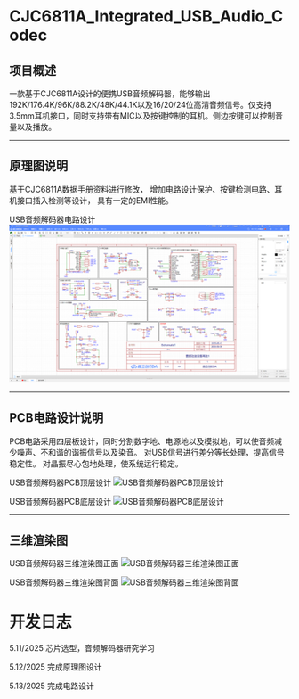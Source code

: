 # CJC6811A_Integrated_USB_Audio_Codec

## 项目概述
一款基于CJC6811A设计的便携USB音频解码器，能够输出192K/176.4K/96K/88.2K/48K/44.1K以及16/20/24位高清音频信号。仅支持3.5mm耳机接口，同时支持带有MIC以及按键控制的耳机。侧边按键可以控制音量以及播放。

---

## 原理图说明

基于CJC6811A数据手册资料进行修改，
增加电路设计保护、按键检测电路、耳机接口插入检测等设计，
具有一定的EMI性能。

USB音频解码器电路设计
![USB音频解码器电路设计](/Picture/USB音频解码器电路设计.png)

---

## PCB电路设计说明

PCB电路采用四层板设计，同时分割数字地、电源地以及模拟地，可以使音频减少噪声、不和谐的谐振信号以及染音。
对USB信号进行差分等长处理，提高信号稳定性。
对晶振尽心包地处理，使系统运行稳定。

USB音频解码器PCB顶层设计
![USB音频解码器PCB顶层设计](USB音频解码器PCB顶层设计.png)

USB音频解码器PCB底层设计
![USB音频解码器PCB底层设计](USB音频解码器PCB底层设计.png)

---

## 三维渲染图

USB音频解码器三维渲染图正面
![USB音频解码器三维渲染图正面](USB音频解码器三维渲染图正面.png)

USB音频解码器三维渲染图背面
![USB音频解码器三维渲染图背面](USB音频解码器三维渲染图背面.png)

# 开发日志

5.11/2025 芯片选型，音频解码器研究学习

5.12/2025 完成原理图设计

5.13/2025 完成电路设计

